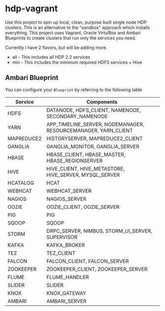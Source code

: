 # hdp-vagrant
Use this project to spin up local, clean, purpose built single node HDP clusters.  This is an alternative to the "sandbox" approach which installs everything.  This project uses Vagrant, Oracle VirtulBox and Ambari Blueprints to create clusters that run only the services you need.

Currently I have 2 flavors, but will be adding more.

* all - This includes all HDP 2.2 services
* min - This includes the minimum required HDFS services + Hive



## Ambari Blueprint

You can configure your `Blueprint` by referring to the following table

Service  | Components
-------- | ----------
HDFS | DATANODE, HDFS_CLIENT, NAMENODE, SECONDARY_NAMENODE
YARN | APP_TIMELINE_SERVER, NODEMANAGER, RESOURCEMANAGER, YARN_CLIENT
MAPREDUCE2 | HISTORYSERVER, MAPREDUCE2_CLIENT
GANGLIA | GANGLIA_MONITOR, GANGLIA_SERVER
HBASE | HBASE_CLIENT, HBASE_MASTER, HBASE_REGIONSERVER
HIVE | HIVE_CLIENT, HIVE_METASTORE, HIVE_SERVER, MYSQL_SERVER
HCATALOG | HCAT
WEBHCAT | WEBHCAT_SERVER
NAGIOS | NAGIOS_SERVER
OOZIE | OOZIE_CLIENT, OOZIE_SERVER
PIG | PIG
SQOOP | SQOOP
STORM | DRPC_SERVER, NIMBUS, STORM_UI_SERVER, SUPERVISOR
KAFKA | KAFKA_BROKER
TEZ | TEZ_CLIENT
FALCON | FALCON_CLIENT, FALCON_SERVER
ZOOKEEPER | ZOOKEEPER_CLIENT, ZOOKEEPER_SERVER
FLUME | FLUME_HANDLER
SLIDER | SLIDER
KNOX | KNOX_GATEWAY
AMBARI | AMBARI_SERVER

